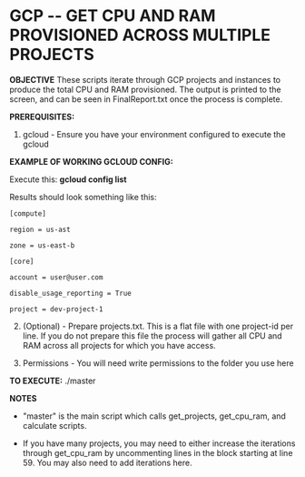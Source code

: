 # GCP -- GET CPU AND RAM PROVISIONED ACROSS MULTIPLE PROJECTS
**OBJECTIVE**
These scripts iterate through GCP projects and instances to produce the total CPU and RAM provisioned. The output is printed to the screen, and can be seen in FinalReport.txt once the process is complete. 

**PREREQUISITES:**
1) gcloud - Ensure you have your environment configured to execute the gcloud

**EXAMPLE OF WORKING GCLOUD CONFIG:**

Execute this:	**gcloud config list**

Results should look something like this: 

	[compute]

	region = us-ast

	zone = us-east-b

	[core]

	account = user@user.com

	disable_usage_reporting = True

	project = dev-project-1

2) (Optional) - Prepare projects.txt. This is a flat file with one project-id per line. If you do not prepare this file the process will gather all CPU and RAM across all projects for which you have access.

3) Permissions - You will need write permissions to the folder you use here

**TO EXECUTE:**
./master

**NOTES**
* "master" is the main script which calls get_projects, get_cpu_ram, and calculate scripts. 

* If you have many projects, you may need to either increase the iterations through get_cpu_ram by uncommenting lines in the block starting at line 59. You may also need to add iterations here. 
